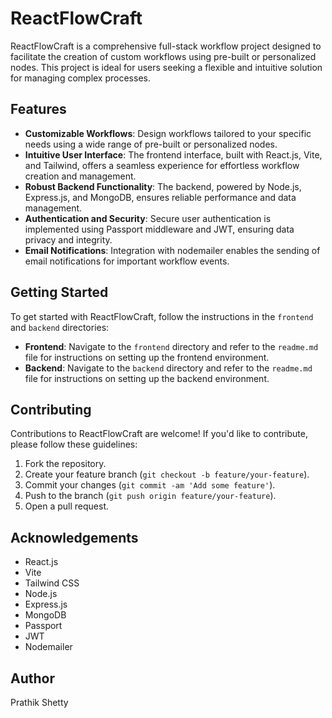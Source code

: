 # ReactFlowCraft

ReactFlowCraft is a comprehensive full-stack workflow project designed to facilitate the creation of custom workflows using pre-built or personalized nodes. This project is ideal for users seeking a flexible and intuitive solution for managing complex processes.

## Features

- **Customizable Workflows**: Design workflows tailored to your specific needs using a wide range of pre-built or personalized nodes.
- **Intuitive User Interface**: The frontend interface, built with React.js, Vite, and Tailwind, offers a seamless experience for effortless workflow creation and management.
- **Robust Backend Functionality**: The backend, powered by Node.js, Express.js, and MongoDB, ensures reliable performance and data management.
- **Authentication and Security**: Secure user authentication is implemented using Passport middleware and JWT, ensuring data privacy and integrity.
- **Email Notifications**: Integration with nodemailer enables the sending of email notifications for important workflow events.

## Getting Started

To get started with ReactFlowCraft, follow the instructions in the `frontend` and `backend` directories:

- **Frontend**: Navigate to the `frontend` directory and refer to the `readme.md` file for instructions on setting up the frontend environment.
- **Backend**: Navigate to the `backend` directory and refer to the `readme.md` file for instructions on setting up the backend environment.

## Contributing

Contributions to ReactFlowCraft are welcome! If you'd like to contribute, please follow these guidelines:

1. Fork the repository.
2. Create your feature branch (`git checkout -b feature/your-feature`).
3. Commit your changes (`git commit -am 'Add some feature'`).
4. Push to the branch (`git push origin feature/your-feature`).
5. Open a pull request.

## Acknowledgements

- React.js
- Vite
- Tailwind CSS
- Node.js
- Express.js
- MongoDB
- Passport
- JWT
- Nodemailer

## Author

Prathik Shetty
